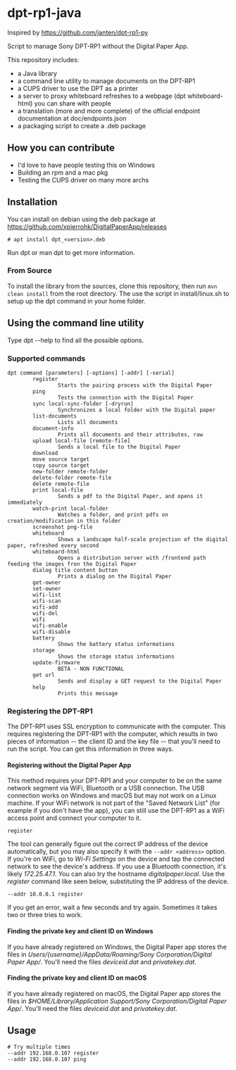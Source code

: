 # dpt-rp1-java
Inspired by https://github.com/janten/dpt-rp1-py

Script to manage Sony DPT-RP1 without the Digital Paper App. 

This repository includes:
 - a Java library 
 - a command line utility to manage documents on the DPT-RP1
 - a CUPS driver to use the DPT as a printer
 - a server to proxy whiteboard refreshes to a webpage (dpt whiteboard-html) you can share with people
 - a translation (more and more complete) of the official endpoint documentation at doc/endpoints.json
 - a packaging script to create a .deb package
 
## How you can contribute
 - I'd love to have people testing this on Windows
 - Building an rpm and a mac pkg
 - Testing the CUPS driver on many more archs
 
## Installation
You can install on debian using the deb package at https://github.com/xpierrohk/DigitalPaperApp/releases

```
# apt install dpt_<version>.deb 
```

Run dpt or man dpt to get more information.

### From Source
To install the library from the sources, clone this repository, then run `mvn clean install` from the root directory.
The use the script in install/linux.sh to setup up the dpt command in your home folder.

## Using the command line utility
Type dpt --help to find all the possible options.

### Supported commands
```$xslt
dpt command [parameters] [-options] [-addr] [-serial]
        register 
                Starts the pairing process with the Digital Paper
        ping 
                Tests the connection with the Digital Paper
        sync local-sync-folder [-dryrun] 
                Synchronizes a local folder with the Digital paper
        list-documents 
                Lists all documents
        document-info 
                Prints all documents and their attributes, raw
        upload local-file [remote-file] 
                Sends a local file to the Digital Paper
        download 
        move source target 
        copy source target 
        new-folder remote-folder 
        delete-folder remote-file 
        delete remote-file 
        print local-file 
                Sends a pdf to the Digital Paper, and opens it immediately
        watch-print local-folder 
                Watches a folder, and print pdfs on creation/modification in this folder
        screenshot png-file 
        whiteboard 
                Shows a landscape half-scale projection of the digital paper, refreshed every second
        whiteboard-html 
                Opens a distribution server with /frontend path feeding the images fron the Digital Paper
        dialog title content button 
                Prints a dialog on the Digital Paper
        get-owner 
        set-owner 
        wifi-list 
        wifi-scan 
        wifi-add 
        wifi-del 
        wifi 
        wifi-enable 
        wifi-disable 
        battery 
                Shows the battery status informations
        storage 
                Shows the storage status informations
        update-firmware 
                BETA - NON FUNCTIONAL
        get url 
                Sends and display a GET request to the Digital Paper
        help 
                Prints this message

```

### Registering the DPT-RP1
The DPT-RP1 uses SSL encryption to communicate with the computer.  This requires registering the DPT-RP1 with the computer, which results in two pieces of information -- the client ID and the key file -- that you'll need to run the script. You can get this information in three ways.

#### Registering without the Digital Paper App
This method requires your DPT-RP1 and your computer to be on the same network segment via WiFi, Bluetooth or a USB connection. The USB connection works on Windows and macOS but may not work on a Linux machine. If your WiFi network is not part of the "Saved Network List" (for example if you don't have the app), you can still use the DPT-RP1 as a WiFi access point and connect your computer to it.

```
register
```

The tool can generally figure out the correct IP address of the device automatically, but you may also specify it with the `--addr <address>` option. If you're on WiFi, go to _Wi-Fi Settings_ on the device and tap the connected network to see the device's address. If you use a Bluetooth connection, it's likely _172.25.47.1_. You can also try the hostname _digitalpaper.local_. Use the _register_ command like seen below, substituting the IP address of the device.

```
--addr 10.0.0.1 register
```

If you get an error, wait a few seconds and try again. Sometimes it takes two or three tries to work.

#### Finding the private key and client ID on Windows

If you have already registered on Windows, the Digital Paper app stores the files in _Users/{username}/AppData/Roaming/Sony Corporation/Digital Paper App/_. You'll need the files _deviceid.dat_ and _privatekey.dat_.

#### Finding the private key and client ID on macOS

If you have already registered on macOS, the Digital Paper app stores the files in _$HOME/Library/Application Support/Sony Corporation/Digital Paper App/_. You'll need the files _deviceid.dat_ and _privatekey.dat_.

## Usage

```
# Try multiple times
--addr 192.168.0.107 register
--addr 192.168.0.107 ping
```